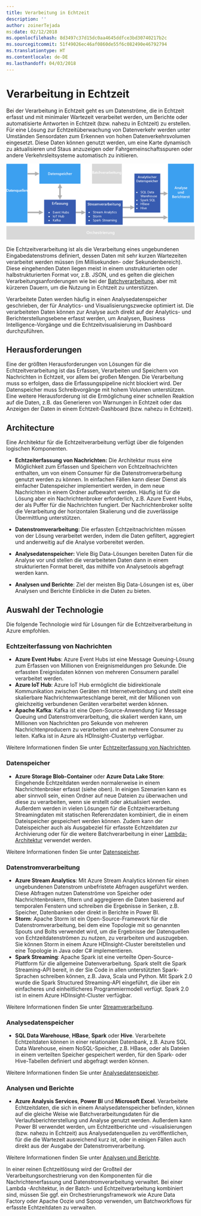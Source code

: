 ```yaml
---
title: Verarbeitung in Echtzeit
description: ''
author: zoinerTejada
ms:date: 02/12/2018
ms.openlocfilehash: 8d3497c37d15dc0aa4645ddfce3bd30740217b2c
ms.sourcegitcommit: 51f49026ec46af0860de55f6c082490e46792794
ms.translationtype: HT
ms.contentlocale: de-DE
ms.lasthandoff: 04/03/2018
---
```

# <a name="real-time-processing"></a>Verarbeitung in Echtzeit

Bei der Verarbeitung in Echtzeit geht es um Datenströme, die in Echtzeit erfasst und mit minimaler Wartezeit verarbeitet werden, um Berichte oder automatisierte Antworten in Echtzeit (bzw. nahezu in Echtzeit) zu erstellen. Für eine Lösung zur Echtzeitüberwachung von Datenverkehr werden unter Umständen Sensordaten zum Erkennen von hohen Datenverkehrsvolumen eingesetzt. Diese Daten können genutzt werden, um eine Karte dynamisch zu aktualisieren und Staus anzuzeigen oder Fahrgemeinschaftsspuren oder andere Verkehrsleitsysteme automatisch zu initiieren.

![](./images/real-time-pipeline.png)

Die Echtzeitverarbeitung ist als die Verarbeitung eines ungebundenen Eingabedatenstroms definiert, dessen Daten mit sehr kurzen Wartezeiten verarbeitet werden müssen (im Millisekunden- oder Sekundenbereich). Diese eingehenden Daten liegen meist in einem unstrukturierten oder halbstrukturierten Format vor, z.B. JSON, und es gelten die gleichen Verarbeitungsanforderungen wie bei der [Batchverarbeitung](./batch-processing.md), aber mit kürzeren Dauern, um die Nutzung in Echtzeit zu unterstützen.

Verarbeitete Daten werden häufig in einen Analysedatenspeicher geschrieben, der für Analytics- und Visualisierungszwecke optimiert ist. Die verarbeiteten Daten können zur Analyse auch direkt auf der Analytics- und Berichterstellungsebene erfasst werden, um Analysen, Business Intelligence-Vorgänge und die Echtzeitvisualisierung im Dashboard durchzuführen.

## <a name="challenges"></a>Herausforderungen

Eine der größten Herausforderungen von Lösungen für die Echtzeitverarbeitung ist das Erfassen, Verarbeiten und Speichern von Nachrichten in Echtzeit, vor allem bei großen Mengen. Die Verarbeitung muss so erfolgen, dass die Erfassungspipeline nicht blockiert wird. Der Datenspeicher muss Schreibvorgänge mit hohem Volumen unterstützen. Eine weitere Herausforderung ist die Ermöglichung einer schnellen Reaktion auf die Daten, z.B. das Generieren von Warnungen in Echtzeit oder das Anzeigen der Daten in einem Echtzeit-Dashboard (bzw. nahezu in Echtzeit).

## <a name="architecture"></a>Architecture

Eine Architektur für die Echtzeitverarbeitung verfügt über die folgenden logischen Komponenten.

- **Echtzeiterfassung von Nachrichten:** Die Architektur muss eine Möglichkeit zum Erfassen und Speichern von Echtzeitnachrichten enthalten, um von einem Consumer für die Datenstromverarbeitung genutzt werden zu können. In einfachen Fällen kann dieser Dienst als einfacher Datenspeicher implementiert werden, in dem neue Nachrichten in einem Ordner aufbewahrt werden. Häufig ist für die Lösung aber ein Nachrichtenbroker erforderlich, z.B. Azure Event Hubs, der als Puffer für die Nachrichten fungiert. Der Nachrichtenbroker sollte die Verarbeitung der horizontalen Skalierung und die zuverlässige Übermittlung unterstützen.

- **Datenstromverarbeitung:** Die erfassten Echtzeitnachrichten müssen von der Lösung verarbeitet werden, indem die Daten gefiltert, aggregiert und anderweitig auf die Analyse vorbereitet werden.

- **Analysedatenspeicher:** Viele Big Data-Lösungen bereiten Daten für die Analyse vor und stellen die verarbeiteten Daten dann in einem strukturierten Format bereit, das mithilfe von Analysetools abgefragt werden kann. 

- **Analysen und Berichte**: Ziel der meisten Big Data-Lösungen ist es, über Analysen und Berichte Einblicke in die Daten zu bieten. 

## <a name="technology-choices"></a>Auswahl der Technologie

Die folgende Technologie wird für Lösungen für die Echtzeitverarbeitung in Azure empfohlen.

### <a name="real-time-message-ingestion"></a>Echtzeiterfassung von Nachrichten

- **Azure Event Hubs**: Azure Event Hubs ist eine Message Queuing-Lösung zum Erfassen von Millionen von Ereignismeldungen pro Sekunde. Die erfassten Ereignisdaten können von mehreren Consumern parallel verarbeitet werden.
- **Azure IoT Hub**: Azure IoT Hub ermöglicht die bidirektionale Kommunikation zwischen Geräten mit Internetverbindung und stellt eine skalierbare Nachrichtenwarteschlange bereit, mit der Millionen von gleichzeitig verbundenen Geräten verarbeitet werden können.
- **Apache Kafka**: Kafka ist eine Open-Source-Anwendung für Message Queuing und Datenstromverarbeitung, die skaliert werden kann, um Millionen von Nachrichten pro Sekunde von mehreren Nachrichtenproducern zu verarbeiten und an mehrere Consumer zu leiten. Kafka ist in Azure als HDInsight-Clustertyp verfügbar.

Weitere Informationen finden Sie unter [Echtzeiterfassung von Nachrichten](../technology-choices/real-time-ingestion.md).

### <a name="data-storage"></a>Datenspeicher

- **Azure Storage Blob-Container** oder **Azure Data Lake Store**: Eingehende Echtzeitdaten werden normalerweise in einem Nachrichtenbroker erfasst (siehe oben). In einigen Szenarien kann es aber sinnvoll sein, einen Ordner auf neue Dateien zu überwachen und diese zu verarbeiten, wenn sie erstellt oder aktualisiert werden. Außerdem werden in vielen Lösungen für die Echtzeitverarbeitung Streamingdaten mit statischen Referenzdaten kombiniert, die in einem Dateispeicher gespeichert werden können. Zudem kann der Dateispeicher auch als Ausgabeziel für erfasste Echtzeitdaten zur Archivierung oder für die weitere Batchverarbeitung in einer [Lambda-Architektur](../big-data/index.md#lambda-architecture) verwendet werden.

Weitere Informationen finden Sie unter [Datenspeicher](../technology-choices/data-storage.md).

### <a name="stream-processing"></a>Datenstromverarbeitung

- **Azure Stream Analytics**: Mit Azure Stream Analytics können für einen ungebundenen Datenstrom unbefristete Abfragen ausgeführt werden. Diese Abfragen nutzen Datenströme von Speicher oder Nachrichtenbrokern, filtern und aggregieren die Daten basierend auf temporalen Fenstern und schreiben die Ergebnisse in Senken, z.B. Speicher, Datenbanken oder direkt in Berichte in Power BI.
- **Storm**: Apache Storm ist ein Open-Source-Framework für die Datenstromverarbeitung, bei dem eine Topologie mit so genannten Spouts und Bolts verwendet wird, um die Ergebnisse der Datenquellen von Echtzeitdatenströmen zu nutzen, zu verarbeiten und auszugeben. Sie können Storm in einem Azure HDInsight-Cluster bereitstellen und eine Topologie in Java oder C# implementieren.
- **Spark Streaming**: Apache Spark ist eine verteilte Open-Source-Plattform für die allgemeine Datenverarbeitung. Spark stellt die Spark Streaming-API bereit, in der Sie Code in allen unterstützten Spark-Sprachen schreiben können, z.B. Java, Scala und Python. Mit Spark 2.0 wurde die Spark Structured Streaming-API eingeführt, die über ein einfacheres und einheitlicheres Programmiermodell verfügt. Spark 2.0 ist in einem Azure HDInsight-Cluster verfügbar.

Weitere Informationen finden Sie unter [Streamverarbeitung](../technology-choices/stream-processing.md).

### <a name="analytical-data-store"></a>Analysedatenspeicher

- **SQL Data Warehouse**, **HBase**, **Spark** oder **Hive**. Verarbeitete Echtzeitdaten können in einer relationalen Datenbank, z.B. Azure SQL Data Warehouse, einem NoSQL-Speicher, z.B. HBase, oder als Dateien in einem verteilten Speicher gespeichert werden, für den Spark- oder Hive-Tabellen definiert und abgefragt werden können.

Weitere Informationen finden Sie unter [Analysedatenspeicher](../technology-choices/analytical-data-stores.md).

### <a name="analytics-and-reporting"></a>Analysen und Berichte

- **Azure Analysis Services**, **Power BI** und **Microsoft Excel**. Verarbeitete Echtzeitdaten, die sich in einem Analysedatenspeicher befinden, können auf die gleiche Weise wie Batchverarbeitungsdaten für die Verlaufsberichterstellung und Analyse genutzt werden. Außerdem kann Power BI verwendet werden, um Echtzeitberichte und -visualisierungen (bzw. nahezu in Echtzeit) aus Analysedatenquellen zu veröffentlichen, für die die Wartezeit ausreichend kurz ist, oder in einigen Fällen auch direkt aus der Ausgabe der Datenstromverarbeitung.

Weitere Informationen finden Sie unter [Analysen und Berichte](../technology-choices/analysis-visualizations-reporting.md).

In einer reinen Echtzeitlösung wird der Großteil der Verarbeitungsorchestrierung von den Komponenten für die Nachrichtenerfassung und Datenstromverarbeitung verwaltet. Bei einer Lambda -Architektur, in der Batch- und Echtzeitverarbeitung kombiniert sind, müssen Sie ggf. ein Orchestrierungsframework wie Azure Data Factory oder Apache Oozie und Sqoop verwenden, um Batchworkflows für erfasste Echtzeitdaten zu verwalten.

